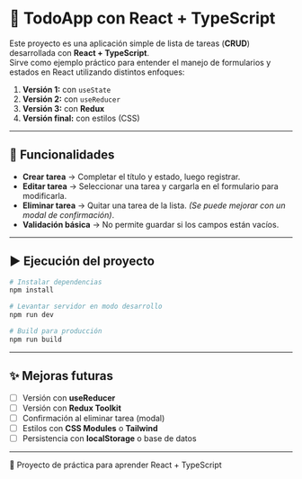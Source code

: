 # 📝 TodoApp con React + TypeScript

Este proyecto es una aplicación simple de lista de tareas (**CRUD**) desarrollada con **React + TypeScript**.  
Sirve como ejemplo práctico para entender el manejo de formularios y estados en React utilizando distintos enfoques:

1. **Versión 1:** con `useState`
2. **Versión 2:** con `useReducer`
3. **Versión 3:** con **Redux**
4. **Versión final:** con estilos (CSS)

---

## 🚀 Funcionalidades

- **Crear tarea** → Completar el título y estado, luego registrar.  
- **Editar tarea** → Seleccionar una tarea y cargarla en el formulario para modificarla.  
- **Eliminar tarea** → Quitar una tarea de la lista. *(Se puede mejorar con un modal de confirmación)*.  
- **Validación básica** → No permite guardar si los campos están vacíos.  


---

## ▶️ Ejecución del proyecto

```bash
# Instalar dependencias
npm install

# Levantar servidor en modo desarrollo
npm run dev

# Build para producción
npm run build
```

---

## ✨ Mejoras futuras

* [ ] Versión con **useReducer**
* [ ] Versión con **Redux Toolkit**
* [ ] Confirmación al eliminar tarea (modal)
* [ ] Estilos con **CSS Modules** o **Tailwind**
* [ ] Persistencia con **localStorage** o base de datos

---

📅 Proyecto de práctica para aprender React + TypeScript

